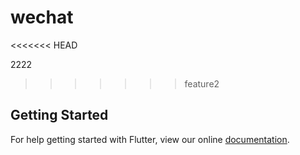 # wechat
<<<<<<< HEAD

2222
>>>>>>> feature2

## Getting Started

For help getting started with Flutter, view our online
[documentation](https://flutter.io/).
